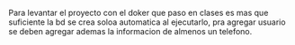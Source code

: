 Para levantar el proyecto con el doker que paso en clases es mas que suficiente la bd se crea soloa automatica al ejecutarlo, pra agregar usuario se deben agregar ademas la informacion de almenos un telefono.
